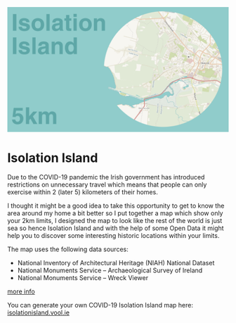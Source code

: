 ![Isolation Island](site/img/card.png)

# Isolation Island

Due to the COVID-19 pandemic the Irish government has introduced restrictions on unnecessary travel which means that people can only exercise within 2 (later 5) kilometers of their homes.

I thought it might be a good idea to take this opportunity to get to know the area around my home a bit better so I put together a map which show only your 2km limits, I designed the map to look like the rest of the world is just sea so hence Isolation Island and with the help of some Open Data it might help you to discover some interesting historic locations within your limits.

The map uses the following data sources:
* National Inventory of Architectural Heritage (NIAH) National Dataset
* National Monuments Service – Archaeological Survey of Ireland
* National Monuments Service – Wreck Viewer

[more info](http://www.vool.ie/isolation-island/)

You can generate your own COVID-19 Isolation Island map here:
[isolationisland.vool.ie](https://isolationisland.vool.ie)
